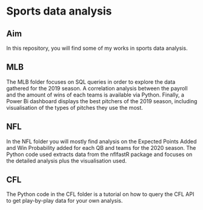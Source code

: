 # Sports data analysis

## Aim
In this repository, you will find some of my works in sports data analysis. 

## MLB
The MLB folder focuses on SQL queries in order to explore the data gathered for the 2019 season. 
A correlation analysis between the payroll and the amount of wins of each teams is available via Python.
Finally, a Power Bi dashboard displays the best pitchers of the 2019 season, including visualisation of the types of pitches they use the most.

## NFL
In the NFL folder you will mostly find analysis on the Expected Points Added and Win Probability added for each QB and teams for the 2020 season. 
The Python code used extracts data from the nflfastR package and focuses on the detailed analysis plus the visualisation used.

## CFL
The Python code in the CFL folder is a tutorial on how to query the CFL API to get play-by-play data for your own analysis.
